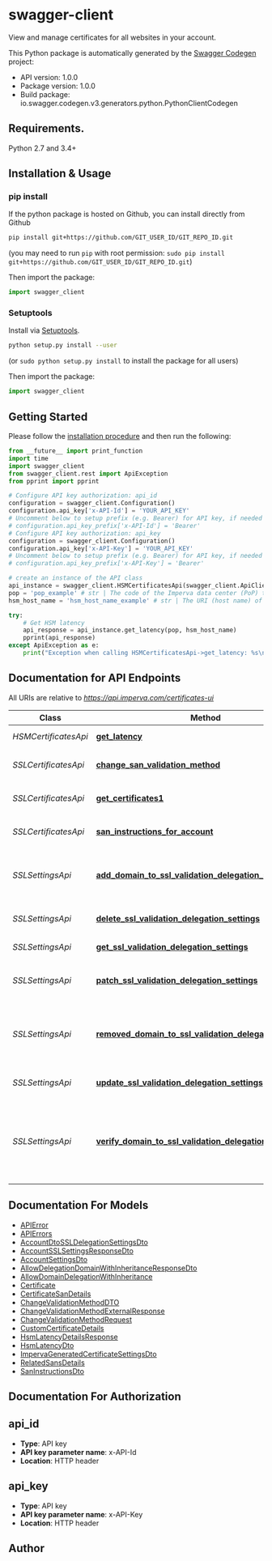 # swagger-client
View and manage certificates for all websites in your account.

This Python package is automatically generated by the [Swagger Codegen](https://github.com/swagger-api/swagger-codegen) project:

- API version: 1.0.0
- Package version: 1.0.0
- Build package: io.swagger.codegen.v3.generators.python.PythonClientCodegen

## Requirements.

Python 2.7 and 3.4+

## Installation & Usage
### pip install

If the python package is hosted on Github, you can install directly from Github

```sh
pip install git+https://github.com/GIT_USER_ID/GIT_REPO_ID.git
```
(you may need to run `pip` with root permission: `sudo pip install git+https://github.com/GIT_USER_ID/GIT_REPO_ID.git`)

Then import the package:
```python
import swagger_client 
```

### Setuptools

Install via [Setuptools](http://pypi.python.org/pypi/setuptools).

```sh
python setup.py install --user
```
(or `sudo python setup.py install` to install the package for all users)

Then import the package:
```python
import swagger_client
```

## Getting Started

Please follow the [installation procedure](#installation--usage) and then run the following:

```python
from __future__ import print_function
import time
import swagger_client
from swagger_client.rest import ApiException
from pprint import pprint

# Configure API key authorization: api_id
configuration = swagger_client.Configuration()
configuration.api_key['x-API-Id'] = 'YOUR_API_KEY'
# Uncomment below to setup prefix (e.g. Bearer) for API key, if needed
# configuration.api_key_prefix['x-API-Id'] = 'Bearer'
# Configure API key authorization: api_key
configuration = swagger_client.Configuration()
configuration.api_key['x-API-Key'] = 'YOUR_API_KEY'
# Uncomment below to setup prefix (e.g. Bearer) for API key, if needed
# configuration.api_key_prefix['x-API-Key'] = 'Bearer'

# create an instance of the API class
api_instance = swagger_client.HSMCertificatesApi(swagger_client.ApiClient(configuration))
pop = 'pop_example' # str | The code of the Imperva data center (PoP) to check latency for.<br/>For the full list of PoPs and codes, see <a href='https://docs.imperva.com/bundle/cloud-application-security/page/more/pops.htm'>Imperva Data Centers</a>.
hsm_host_name = 'hsm_host_name_example' # str | The URI (host name) of the Fortanix region.<br/>Possible values: amer, uk, eu, apac, au in the required format, e.g. api.amer.smartkey.io

try:
    # Get HSM latency
    api_response = api_instance.get_latency(pop, hsm_host_name)
    pprint(api_response)
except ApiException as e:
    print("Exception when calling HSMCertificatesApi->get_latency: %s\n" % e)
```

## Documentation for API Endpoints

All URIs are relative to *https://api.imperva.com/certificates-ui*

Class | Method | HTTP request | Description
------------ | ------------- | ------------- | -------------
*HSMCertificatesApi* | [**get_latency**](docs/HSMCertificatesApi.md#get_latency) | **GET** /v3/certificates/hsm/latency | Get HSM latency
*SSLCertificatesApi* | [**change_san_validation_method**](docs/SSLCertificatesApi.md#change_san_validation_method) | **PUT** /v3/certificates/{certificateId}/sans/{sanId}/validationMethod | Change SAN validation method
*SSLCertificatesApi* | [**get_certificates1**](docs/SSLCertificatesApi.md#get_certificates1) | **GET** /v3/certificates | Get certificate details
*SSLCertificatesApi* | [**san_instructions_for_account**](docs/SSLCertificatesApi.md#san_instructions_for_account) | **GET** /v3/instructions | Get domain validation instructions
*SSLSettingsApi* | [**add_domain_to_ssl_validation_delegation_settings**](docs/SSLSettingsApi.md#add_domain_to_ssl_validation_delegation_settings) | **POST** /v3/account/ssl-settings/delegation/domain/{domain} | Add domain to the SSL validation delegation settings
*SSLSettingsApi* | [**delete_ssl_validation_delegation_settings**](docs/SSLSettingsApi.md#delete_ssl_validation_delegation_settings) | **DELETE** /v3/account/ssl-settings | Reset SSL settings to default
*SSLSettingsApi* | [**get_ssl_validation_delegation_settings**](docs/SSLSettingsApi.md#get_ssl_validation_delegation_settings) | **GET** /v3/account/ssl-settings | Get account SSL settings
*SSLSettingsApi* | [**patch_ssl_validation_delegation_settings**](docs/SSLSettingsApi.md#patch_ssl_validation_delegation_settings) | **PATCH** /v3/account/ssl-settings | Modify SSL settings (partial update)
*SSLSettingsApi* | [**removed_domain_to_ssl_validation_delegation_settings**](docs/SSLSettingsApi.md#removed_domain_to_ssl_validation_delegation_settings) | **DELETE** /v3/account/ssl-settings/delegation/domain/{domainId} | Remove domain from the SSL validation delegation settings
*SSLSettingsApi* | [**update_ssl_validation_delegation_settings**](docs/SSLSettingsApi.md#update_ssl_validation_delegation_settings) | **POST** /v3/account/ssl-settings | Overwrite SSL settings (full update)
*SSLSettingsApi* | [**verify_domain_to_ssl_validation_delegation_settings**](docs/SSLSettingsApi.md#verify_domain_to_ssl_validation_delegation_settings) | **POST** /v3/account/ssl-settings/delegation/domain/{domainId}/status | Check the configuration status of a domain that appears in the domain delegation list

## Documentation For Models

 - [APIError](docs/APIError.md)
 - [APIErrors](docs/APIErrors.md)
 - [AccountDtoSSLDelegationSettingsDto](docs/AccountDtoSSLDelegationSettingsDto.md)
 - [AccountSSLSettingsResponseDto](docs/AccountSSLSettingsResponseDto.md)
 - [AccountSettingsDto](docs/AccountSettingsDto.md)
 - [AllowDelegationDomainWithInheritanceResponseDto](docs/AllowDelegationDomainWithInheritanceResponseDto.md)
 - [AllowDomainDelegationWithInheritance](docs/AllowDomainDelegationWithInheritance.md)
 - [Certificate](docs/Certificate.md)
 - [CertificateSanDetails](docs/CertificateSanDetails.md)
 - [ChangeValidationMethodDTO](docs/ChangeValidationMethodDTO.md)
 - [ChangeValidationMethodExternalResponse](docs/ChangeValidationMethodExternalResponse.md)
 - [ChangeValidationMethodRequest](docs/ChangeValidationMethodRequest.md)
 - [CustomCertificateDetails](docs/CustomCertificateDetails.md)
 - [HsmLatencyDetailsResponse](docs/HsmLatencyDetailsResponse.md)
 - [HsmLatencyDto](docs/HsmLatencyDto.md)
 - [ImpervaGeneratedCertificateSettingsDto](docs/ImpervaGeneratedCertificateSettingsDto.md)
 - [RelatedSansDetails](docs/RelatedSansDetails.md)
 - [SanInstructionsDto](docs/SanInstructionsDto.md)

## Documentation For Authorization


## api_id

- **Type**: API key
- **API key parameter name**: x-API-Id
- **Location**: HTTP header

## api_key

- **Type**: API key
- **API key parameter name**: x-API-Key
- **Location**: HTTP header


## Author


